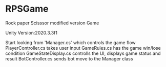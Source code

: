 # RPSGame
Rock paper Scisssor modified version Game

Unity Version:2020.3.3f1

Start looking from 'Manager.cs' which controls the game flow
PlayerController.cs takes user input
GameRules.cs has the game win/lose condition
GameStateDisplay.cs controlls the UI, displays game status and result 
BotController.cs sends bot move to the Manager class
